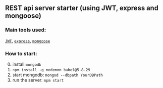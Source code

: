 ## REST api server starter (using JWT, express and mongoose)

### Main tools used:

[`JWT`](https://github.com/auth0/node-jsonwebtoken), [`express`](strongloop/express), [`mongoose`](https://github.com/Automattic/mongoose)
### How to start:

0. install `mongodb`
0. `npm install -g nodemon babel@5.8.29`
1. start mongodb: `mongod --dbpath YourDBPath`
3. run the server: `npm start`

